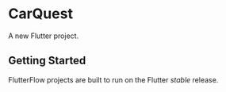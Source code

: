 # CarQuest

A new Flutter project.

## Getting Started

FlutterFlow projects are built to run on the Flutter _stable_ release.
